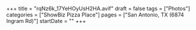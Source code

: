 +++
title = "rqNz6k_17YeHOyUsH2HA.avif"
draft = false
tags = ["Photos"]
categories = ["ShowBiz Pizza Place"]
pages = ["San Antonio, TX (6874 Ingram Rd)"]
startDate = ""
+++
